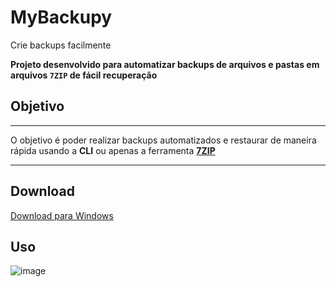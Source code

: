 # MyBackupy

Crie backups facilmente

**Projeto desenvolvido para automatizar backups de arquivos e pastas em arquivos `7ZIP` de fácil recuperação**

## Objetivo
___

O objetivo é poder realizar backups automatizados e restaurar de maneira rápida usando a **CLI** ou apenas a ferramenta [**7ZIP**](https://www.7-zip.org/download.html)
___

## Download
[Download para Windows](https://github.com/cristianpdev/MyBackupy/releases/tag/v1.0.0b0)

## Uso
![image](https://user-images.githubusercontent.com/31896473/140936695-dc8b5993-b29e-40c1-bd7a-f9e5744584f4.png)
